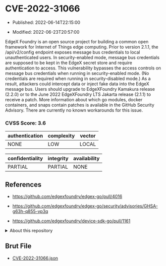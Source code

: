 # CVE-2022-31066

- Published: 2022-06-14T22:15:00

- Modified: 2022-06-23T20:57:00

EdgeX Foundry is an open source project for building a common open framework for Internet of Things edge computing. Prior to version 2.1.1, the /api/v2/config endpoint exposes message bus credentials to local unauthenticated users. In security-enabled mode, message bus credentials are supposed to be kept in the EdgeX secret store and require authentication to access. This vulnerability bypasses the access controls on message bus credentials when running in security-enabled mode. (No credentials are required when running in security-disabled mode.) As a result, attackers could intercept data or inject fake data into the EdgeX message bus. Users should upgrade to EdgeXFoundry Kamakura release (2.2.0) or to the June 2022 EdgeXFoundry LTS Jakarta release (2.1.1) to receive a patch. More information about which go modules, docker containers, and snaps contain patches is available in the GitHub Security Advisory. There are currently no known workarounds for this issue.

### CVSS Score: **3.6**

| authentication | complexity | vector |
| --- | --- | --- |
| NONE | LOW | LOCAL |

| confidentiality | integrity | availability |
| --- | --- | --- |
| PARTIAL | PARTIAL | NONE |

## References

* https://github.com/edgexfoundry/edgex-go/pull/4016

* https://github.com/edgexfoundry/edgex-go/security/advisories/GHSA-g63h-q855-vp3q

* https://github.com/edgexfoundry/device-sdk-go/pull/1161

<details>
<summary>About this repository</summary> 

  This repository is part of the project [Live Hack CVE](https://github.com/Live-Hack-CVE). Main website can be found [www.live-hack.org](https://www.live-hack.org) 
  
  Made by [Sn0wAlice](https://github.com/Sn0wAlice) for the people that care about security and need to have a feed of the latest CVEs. Hope you enjoy it, don't forget to star the repo and follow me on [Twitter](https://twitter.com/Sn0wAlice) and [Github](https://github.com/Sn0wAlice). And that is my [personnal website](https://www.alice-snow.me/)

  - [Home Page](https://github.com/Live-Hack-CVE)
  - [Framework](https://github.com/Live-Hack-CVE/cve-framework)
  - [CVE database](https://github.com/Live-Hack-CVE/full_database)
  - [Changelog](https://github.com/Live-Hack-CVE/Changelog)
</details>

## Brut File

* [CVE-2022-31066.json](https://raw.githubusercontent.com/Live-Hack-CVE/full_database/main/cves/2022/CVE-2022-31066.json)

